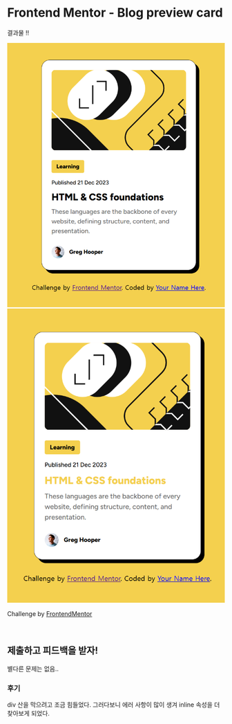 # Frontend Mentor - Blog preview card

결과물 !!

![Design preview for the blog preview component coding challenge](./assets/images/resultBasicImg.png)
![with hover action](./assets/images/resultHoverImg.png)

Challenge by [FrontendMentor](.https://www.frontendmentor.io/)

<br>

## 제출하고 피드백을 받자!

별다른 문제는 없음..

### 후기
div 산을 막으려고 조금 힘들었다. 그러다보니 에러 사항이 많이 생겨 inline 속성을 더 찾아보게 되었다. 
